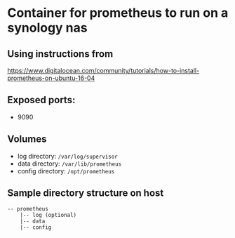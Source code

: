 # Container for prometheus to run on a synology nas

## Using instructions from
https://www.digitalocean.com/community/tutorials/how-to-install-prometheus-on-ubuntu-16-04

## Exposed ports:
- 9090

## Volumes
- log directory: `/var/log/supervisor`
- data directory: `/var/lib/prometheus`
- config directory: `/opt/prometheus`

## Sample directory structure on host
```
-- prometheus
    |-- log (optional)
    |-- data
    |-- config
```

